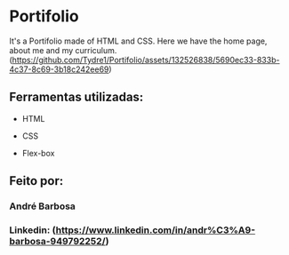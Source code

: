 # Portifolio
 It's a Portifolio made of HTML and CSS. Here we have the home page, about me and my curriculum.
(https://github.com/Tydre1/Portifolio/assets/132526838/5690ec33-833b-4c37-8c69-3b18c242ee69)

## Ferramentas utilizadas:

* HTML

* CSS

* Flex-box

## Feito por:

### André Barbosa

### Linkedin: (https://www.linkedin.com/in/andr%C3%A9-barbosa-949792252/)
